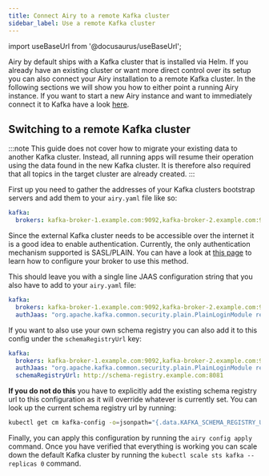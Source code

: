 ```yaml
---
title: Connect Airy to a remote Kafka cluster
sidebar_label: Use a remote Kafka cluster
---
```


import useBaseUrl from '@docusaurus/useBaseUrl';

Airy by default ships with a Kafka cluster that is installed via Helm. If you already have an existing cluster or want
more direct control over its setup you can also connect your Airy installation to a remote Kafka cluster. In the following
sections we will show you how to either point a running Airy instance. If you want to start a new Airy instance and want
to immediately connect it to Kafka have a look [here](/getting-started/installation/helm#kafka).

## Switching to a remote Kafka cluster

:::note
This guide does not cover how to migrate your existing data to another Kafka cluster. Instead, all running apps will
resume their operation using the data found in the new Kafka cluster. It is therefore also required that all topics
in the target cluster are already created.
:::

First up you need to gather the addresses of your Kafka clusters bootstrap servers and add them to your `airy.yaml` file
like so: 

```yaml
kafka:
  brokers: kafka-broker-1.example.com:9092,kafka-broker-2.example.com:9092
```

Since the external Kafka cluster needs to be accessible over the internet it is a good idea to enable authentication.
Currently, the only authentication mechanism supported is SASL/PLAIN. You can have a look at [this page](https://docs.confluent.io/platform/current/kafka/authentication_sasl/index.html#recommended-broker-jaas-configuration) to learn how to configure your broker to use this method.

This should leave you with a single line JAAS configuration string that you also have to add to your `airy.yaml` file:

```yaml
kafka:
  brokers: kafka-broker-1.example.com:9092,kafka-broker-2.example.com:9092
  authJaas: "org.apache.kafka.common.security.plain.PlainLoginModule required username=\"Grace\" password=\"trustno1\";"
```

If you want to also use your own schema registry you can also add it to this config under the `schemaRegistryUrl` key:

```yaml
kafka:
  brokers: kafka-broker-1.example.com:9092,kafka-broker-2.example.com:9092
  authJaas: "org.apache.kafka.common.security.plain.PlainLoginModule required username=\"Grace\" password=\"trustno1\";"
  schemaRegistryUrl: http://schema-registry.example.com:8081
```

**If you do not do this** you have to explicitly add the existing schema registry url to this configuration as it will override
whatever is currently set. You can look up the current schema registry url by running:

```bash
kubectl get cm kafka-config -o=jsonpath="{.data.KAFKA_SCHEMA_REGISTRY_URL}"
```

Finally, you can apply this configuration by running the `airy config apply` command. Once you have verified that everything is
working you can scale down the default Kafka cluster by running the `kubectl scale sts kafka --replicas 0` command.

